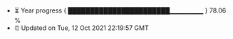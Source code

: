 - ⏳ Year progress { ███████████████████████▁▁▁▁▁▁▁ } 78.06 %
- ⏰ Updated on Tue, 12 Oct 2021 22:19:57 GMT


